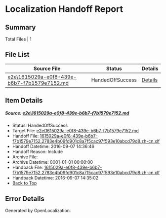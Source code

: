 # <a name='report-top'></a> Localization Handoff Report

## Summary
 Total Files | 1

## File List
 Source File | Status | Details 
 ----------- | ------ | ------- 
 [e2e\1615029a-e0f8-439e-b6b7-f7b1579e7152.md](https://github.com/OpenLocalizationTestOrg/ol-test0/blob/77d063ccd3225f60e744edc0d3d8702ce9c78293/e2e/1615029a-e0f8-439e-b6b7-f7b1579e7152.md) | HandedOffSuccess | [Details](#b46137fadebf85787f1a8d7d4bbcb4a1c3a340f81)

## Item Details
##### <a name='b46137fadebf85787f1a8d7d4bbcb4a1c3a340f81'></a> Source: [e2e\1615029a-e0f8-439e-b6b7-f7b1579e7152.md](https://github.com/OpenLocalizationTestOrg/ol-test0/blob/77d063ccd3225f60e744edc0d3d8702ce9c78293/e2e/1615029a-e0f8-439e-b6b7-f7b1579e7152.md)
* Status: HandedOffSuccess
* Target File: [e2e\1615029a-e0f8-439e-b6b7-f7b1579e7152.md](https://github.com/OpenLocalizationTestOrg/ol-test0-zhcn/blob/f9cff366f0bbcf77b413468fed1e61b83d36b1f1/e2e/1615029a-e0f8-439e-b6b7-f7b1579e7152.md)
* Handoff File: [1615029a-e0f8-439e-b6b7-f7b1579e7152.2783e4b09fd901c8a7f5cac97f593e10abcd79d8.zh-cn.xlf](https://github.com/OpenLocalizationTestOrg/ol-test0-handoff/blob/194be7e1361faa4809f7833e26afcec24cfba461/ol-handoff/OpenLocalizationTestOrg/ol-test0-zhcn/yuwzho/ht/1615029a-e0f8-439e-b6b7-f7b1579e7152.2783e4b09fd901c8a7f5cac97f593e10abcd79d8.zh-cn.xlf)
* Handoff Datetime: 2016-09-07 14:36:46
* Handoff Reason: Include
* Archive File: 
* Archive Datetime: 0001-01-01 00:00:00
* Handback File: [1615029a-e0f8-439e-b6b7-f7b1579e7152.2783e4b09fd901c8a7f5cac97f593e10abcd79d8.zh-cn.xlf](https://github.com/OpenLocalizationTestOrg/ol-test0-handback/blob/cd00fd8f08430a303fb57fb8e719e1db45c4e208/ol-handback/OpenLocalizationTestOrg/ol-test0-zhcn/yuwzho/ht/1615029a-e0f8-439e-b6b7-f7b1579e7152.2783e4b09fd901c8a7f5cac97f593e10abcd79d8.zh-cn.xlf)
* Handback Datetime: 2016-09-07 14:35:02
* [Back to Top](#report-top)


## Error Details

Generated by OpenLocalization.
